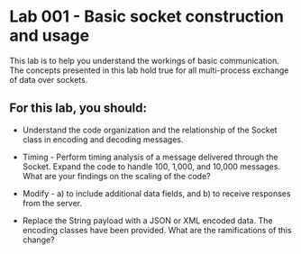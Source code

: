 # Lab 001 - Basic socket construction and usage

This lab is to help you understand the workings of basic 
communication. The concepts presented in this lab hold
true for all multi-process exchange of data over sockets.

## For this lab, you should:

 * Understand the code organization and the relationship of
the Socket class in encoding and decoding messages.

 * Timing - Perform timing analysis of a message delivered
through the Socket. Expand the code to handle 100, 1,000, 
and 10,000 messages. What are your findings on the scaling
of the code?

 * Modify - a) to include additional data fields, and b) to 
receive responses from the server.

 * Replace the String payload with a JSON or XML encoded
data. The encoding classes have been provided. What are
the ramifications of this change?
